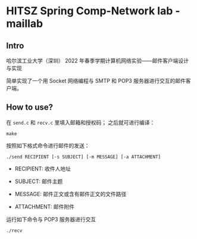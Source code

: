 # HITSZ Spring Comp-Network lab - maillab

## Intro
哈尔滨工业大学（深圳） 2022 年春季学期计算机网络实验——邮件客户端设计与实现

简单实现了一个用 Socket 网络编程与 SMTP 和 POP3 服务器进行交互的邮件客户端。

## How to use?
在 `send.c` 和 `recv.c` 里填入邮箱和授权码；
之后就可进行编译：
```
make
```

按照如下格式命令进行邮件的发送：
```
./send RECIPIENT [-s SUBJECT] [-m MESSAGE] [-a ATTACHMENT]
```
- RECIPIENT: 收件人地址

- SUBJECT: 邮件主题

- MESSAGE: 邮件正文或含有邮件正文的文件路径

- ATTACHMENT: 邮件附件


运行如下命令与 POP3 服务器进行交互
```
./recv
```
